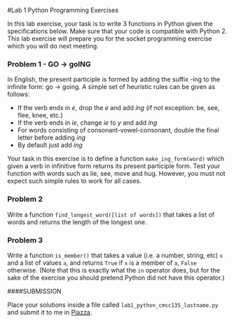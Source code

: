 #Lab 1 Python Programming Exercises

In this lab exercise, your task is to write 3 functions in Python given the specifications below. Make sure that your 
code is compatible with Python 2. This lab exercise will prepare you for the socket programming exercise which you will do next meeting. 

### Problem 1 - GO → goING

In English, the present participle is formed by adding the suffix -ing to the infinite form: go → going. A simple set of heuristic rules can be given as follows:
- If the verb ends in *e*, drop the *e* and add *ing* (if not exception: be, see, flee, knee, etc.)
- If the verb ends in *ie*, change *ie* to *y* and add *ing*
- For words consisting of consonant-vowel-consonant, double the final letter before adding *ing*
- By default just add *ing*

Your task in this exercise is to define a function `make_ing_form(word)` which given a verb in infinitive form returns its present participle form. Test your function with words such as lie, see, move and hug. However, you must not expect such simple rules to work for all cases.

### Problem 2

Write a function `find_longest_word([list of words])` that takes a list of words and returns the length
of the longest one.

   
### Problem 3

Write a function `is_member()` that takes a value (i.e. a number, string, etc) `x` and a list of values `a`, and returns `True` if `x` is a member of `a`, `False` otherwise. (Note that this is exactly what the `in` operator does, but for the sake of the exercise you should pretend Python did not have this operator.)


####SUBMISSION

Place your solutions inside a file called `lab1_python_cmsc135_lastname.py` and submit it to me in [Piazza](piazza.com/university_of_the_philippines_visayas_-_tacloban_college/spring2017/cmsc135/home). 





